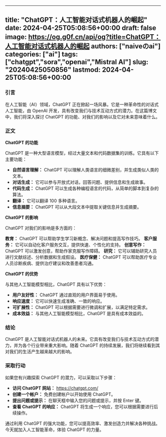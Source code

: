 
---
title: "ChatGPT：人工智能对话式机器人的崛起"
date: 2024-04-25T05:08:56+00:00
draft: false
image: https://og.g0f.cn/api/og?title=ChatGPT：人工智能对话式机器人的崛起
authors: ["naiveのai"]
categories: ["ai"]
tags: ["chatgpt","sora","openai","Mistral AI"]
slug: "20240425050856"
lastmod: 2024-04-25T05:08:56+00:00
---
### 引言

在人工智能（AI）领域，ChatGPT 正在掀起一场风暴。它是一种革命性的对话式人工智能，由 OpenAI 开发，具有改变我们与技术互动方式的潜力。在这篇博文中，我们将深入探讨 ChatGPT 的功能、对我们的影响以及它对未来意味着什么。

### 正文

**ChatGPT 的功能**

ChatGPT 是一种大型语言模型，经过大量文本和代码数据集的训练。它具有以下主要功能：

- **自然语言理解：** ChatGPT 可以理解人类语言的细微差别，并生成类似人类的文本。
- **对话生成：** 它可以参与开放式对话，回答问题、提供信息和生成故事。
- **代码生成：** ChatGPT 可以生成各种编程语言的代码，从简单的脚本到复杂的算法。
- **翻译：** 它可以翻译 100 多种语言。
- **信息摘要：** ChatGPT 可以从大段文本中提取关键信息并生成摘要。

**ChatGPT 的影响**

ChatGPT 对我们的影响是多方面的：

**教育：** ChatGPT 可以帮助学生学习新概念、解决问题和提高写作技巧。
**客户服务：** 它可以自动化客户服务交互，提供快速、个性化的支持。
**创意写作：** ChatGPT 可以激发创意，帮助作家克服写作障碍。
**研究：** 它可以辅助研究人员进行文献综述、分析数据和生成假设。
**医疗保健：** ChatGPT 可以帮助医疗专业人员诊断疾病、提供治疗建议和改善患者沟通。

**ChatGPT 的优势**

与其他人工智能模型相比，ChatGPT 具有以下优势：

- **用户友好性：** ChatGPT 通过直观的用户界面易于使用。
- **响应速度：** 它可以快速生成准确、一致的响应。
- **可扩展性：** ChatGPT 可以根据需要进行微调和扩展，以满足特定需求。
- **成本效益：** 与其他人工智能模型相比，ChatGPT 是具有成本效益的。

### 结论

ChatGPT 是人工智能对话式机器人的未来。它具有改变我们与技术互动方式的潜力，并为各个行业带来重大影响。随着 ChatGPT 的持续发展，我们将继续看到其对我们的生活产生越来越大的影响。

### 采取行动

如果您有兴趣探索 ChatGPT 的潜力，可以采取以下步骤：

- **访问 ChatGPT 网站：** https://chatgpt.com/
- **创建一个帐户：** 免费创建帐户以开始使用 ChatGPT。
- **提出问题或提示：** 在聊天框中输入您的问题或提示，并按 Enter 键。
- **查看 ChatGPT 的响应：** ChatGPT 将生成一个响应，您可以根据需要进行后续操作。

通过利用 ChatGPT 的强大功能，您可以提高效率、激发创造力并解决各种挑战。今天就加入人工智能革命，体验 ChatGPT 的力量。